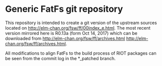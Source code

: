 # Generic FatFs git repository
This repository is intended to create a git version of the upstream sources located on http://elm-chan.org/fsw/ff/00index_e.html.
The most recent version mirrored here is R0.13a (form Oct 14, 2017) which can be downloaded from http://elm-chan.org/fsw/ff/archives.html http://elm-chan.org/fsw/ff/archives.html.

All modifications to align FatFs to the build process of RIOT packages can be seen from the commit log in the *_patched branch.
